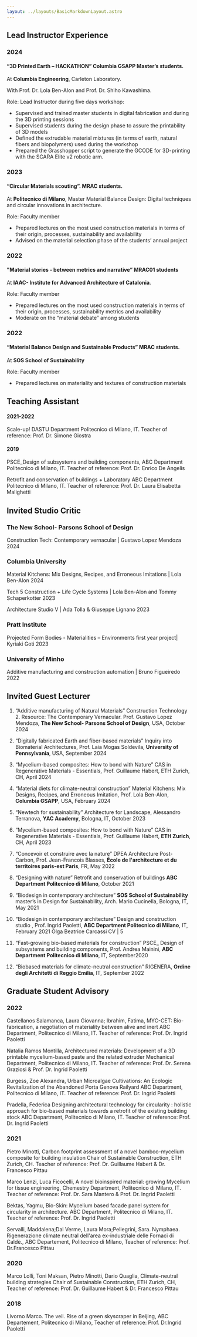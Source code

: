 ```yaml
---
layout: ../layouts/BasicMarkdownLayout.astro
---
```

## Lead Instructor Experience
### 2024
#### “3D Printed Earth – HACKATHON” Columbia GSAPP Master’s students.
At **Columbia Engineering**, Carleton Laboratory.

With Prof. Dr. Lola Ben-Alon and Prof. Dr. Shiho Kawashima.

Role: Lead Instructor during five days workshop:
- Supervised and trained master students in digital fabrication and during the 3D printing sessions
- Supervised students during the design phase to assure the printability of 3D models
- Defined the extrudable material mixtures (in terms of earth, natural fibers and biopolymers) used during the workshop
- Prepared the Grasshopper script to generate the GCODE for 3D-printing with the SCARA Elite v2 robotic arm.

### 2023
#### “Circular Materials scouting”. MRAC students.
At **Politecnico di Milano**, Master Material Balance Design: Digital techniques and circular innovations in architecture.

Role: Faculty member 
- Prepared lectures on the most used construction materials in terms of their origin, processes, sustainability and availability
- Advised on the material selection phase of the students’ annual project 

### 2022
#### "Material stories - between metrics and narrative” MRAC01 students 

At **IAAC- Institute for Advanced Architecture of Catalonia**. 

Role: Faculty member
- Prepared lectures on the most used construction materials in terms of their origin, processes, sustainability metrics and availability
- Moderate on  the “material debate” among students 

### 2022
#### “Material Balance Design and Sustainable Products” MRAC students.
At **SOS School of Sustainability**

Role: Faculty member
- Prepared lectures on materiality and textures of construction materials

## Teaching Assistant

#### 2021-2022
Scale-up! DASTU Department Politecnico di Milano, IT. Teacher of reference: Prof. Dr. Simone Giostra

#### 2019
PSCE_Design of subsystems and building components, ABC Department Politecnico di Milano, IT. Teacher of reference: Prof. Dr. Enrico De Angelis

Retrofit and conservation of buildings + Laboratory ABC Department Politecnico di Milano, IT. Teacher of reference: Prof. Dr. Laura Elisabetta Malighetti

## Invited Studio Critic

### The New School- Parsons School of Design

Construction Tech: Contemporary vernacular | Gustavo Lopez Mendoza 2024	

### Columbia University	

Material Kitchens: Mix Designs, Recipes, and Erroneous Imitations | Lola Ben-Alon 2024

Tech 5 Construction + Life Cycle Systems | Lola Ben-Alon and Tommy Schaperkotter 2023

Architecture Studio V | Ada Tolla & Giuseppe Lignano 2023	
### Pratt Institute
Projected Form Bodies - Materialities – Environments first year project| Kyriaki Goti 2023

### University of Minho
Additive manufacturing and construction automation | Bruno Figueiredo 2022

## Invited Guest Lecturer

1. “Additive manufacturing of Natural Materials” Construction Technology 2. Resource: The Contemporary Vernacular. Prof. Gustavo Lopez Mendoza, **The New School- Parsons School of Design**, USA, October 2024

2. “Digitally fabricated Earth and fiber-based materials” Inquiry into Biomaterial Architectures, Prof. Laia Mogas Soldevila, **University of Pennsylvania**, USA, September 2024

3. “Mycelium-based composites: How to bond with Nature” CAS in Regenerative Materials - Essentials, Prof. Guillaume Habert, ETH Zurich, CH, April 2024

4. “Material diets for climate-neutral construction” Material Kitchens: Mix Designs, Recipes, and Erroneous Imitation, Prof. Lola Ben-Alon, **Columbia GSAPP**, USA, February 2024

5. “Newtech for sustainability” Architecture for Landscape, Alessandro Terranova, **YAC Academy**, Bologna, IT, October 2023

6. “Mycelium-based composites: How to bond with Nature” CAS in Regenerative Materials - Essentials, Prof. Guillaume Habert, **ETH Zurich**, CH, April 2023

7. “Concevoir et construire avec la nature” DPEA Architecture Post-Carbon, Prof. Jean-Francois Blasses, **École de l'architecture et du territoires paris-est Paris**, FR, May 2022

8. “Designing with nature” Retrofit and conservation of buildings **ABC Department Politecnico di Milano**, October 2021

9. “Biodesign in contemporary architecture” **SOS School of Sustainability** master’s in Design for Sustainability, Arch. Mario Cucinella, Bologna, IT, May 2021

10. “Biodesign in contemporary architecture” Design and construction studio , Prof. Ingrid Paoletti, **ABC Department Politecnico di Milano**, IT, February 2021
Olga Beatrice Carcassi CV | 5

11. “Fast-growing bio-based materials for construction” PSCE_ Design of subsystems and building components, Prof. Andrea Mainini, **ABC Department Politecnico di Milano**, IT, September2020

12. “Biobased materials for climate-neutral construction” RIGENERA, **Ordine degli Architetti di Reggio Emilia**, IT, September 2022


## Graduate Student Advisory
### 2022
Castellanos Salamanca, Laura Giovanna; Ibrahim, Fatima, MYC-CET: Bio-fabrication, a negotiation of materiality between alive and inert ABC Department, Politecnico di Milano, IT. Teacher of reference: Prof. Dr. Ingrid Paoletti

Natalia Ramos Montilla, Architectured materials: Development of a 3D printable mycelium-based paste and the related extruder Mechanical Department, Politecnico di Milano, IT. Teacher of reference: Prof. Dr. Serena Graziosi & Prof. Dr. Ingrid Paoletti

Burgess, Zoe Alexandra, Urban Microalgae Cultivations: An Ecologic Revitalization of the Abandoned Porta Genova Railyard ABC Department, Politecnico di Milano, IT. Teacher of reference: Prof. Dr. Ingrid Paoletti

Pradella, Federica Designing architectural technology for circularity : holistic approach for bio-based materials towards a retrofit of the existing building stock ABC Department, Politecnico di Milano, IT. Teacher of reference: Prof. Dr. Ingrid Paoletti

### 2021
Pietro Minotti, Carbon footprint assessment of a novel bamboo-mycelium composite for building insulation Chair of Sustainable Construction, ETH Zurich, CH. Teacher of reference: Prof. Dr. Guillaume Habert & Dr. Francesco Pittau

Marco Lenzi, Luca Ficocelli, A novel bioinspired material: growing Mycelium for tissue engineering, Chemestry Department, Politecnico di Milano, IT. Teacher of reference: Prof. Dr. Sara Mantero & Prof. Dr. Ingrid Paoletti

Bektas, Yagmu, Bio-Skin: Mycelium based facade panel system for circularity in architecture. ABC Department, Politecnico di Milano, IT. Teacher of reference: Prof. Dr. Ingrid Paoletti

Servalli, Maddalena;Dal Verme, Laura Mora;Pellegrini, Sara. Nymphaea. Rigenerazione climate neutral dell'area ex-industriale delle Fornaci di Caldè., ABC Departement, Politecnico di Milano, Teacher of reference: Prof. Dr.Francesco Pittau

### 2020
Marco Lolli, Toni Maksan, Pietro Minotti, Dario Quaglia, Climate-neutral building strategies Chair of Sustainable Construction, ETH Zurich, CH, Teacher of reference: Prof. Dr. Guillaume Habert & Dr. Francesco Pittau

### 2018
Livorno Marco. The veil. Rise of a green skyscraper in Beijing, ABC Departement, Politecnico di Milano, Teacher of reference: Prof. Dr.Ingrid Paoletti